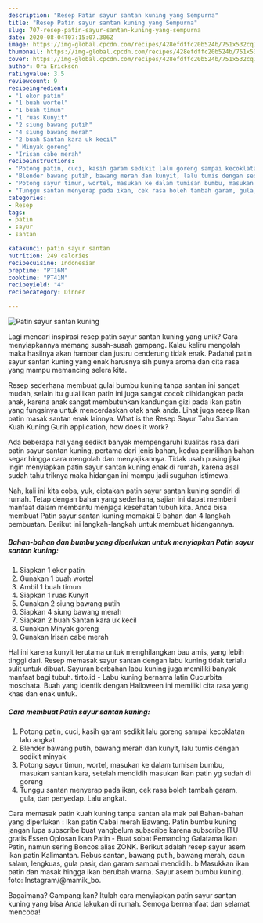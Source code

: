 ```yaml
---
description: "Resep Patin sayur santan kuning yang Sempurna"
title: "Resep Patin sayur santan kuning yang Sempurna"
slug: 707-resep-patin-sayur-santan-kuning-yang-sempurna
date: 2020-08-04T07:15:07.306Z
image: https://img-global.cpcdn.com/recipes/428efdffc20b524b/751x532cq70/patin-sayur-santan-kuning-foto-resep-utama.jpg
thumbnail: https://img-global.cpcdn.com/recipes/428efdffc20b524b/751x532cq70/patin-sayur-santan-kuning-foto-resep-utama.jpg
cover: https://img-global.cpcdn.com/recipes/428efdffc20b524b/751x532cq70/patin-sayur-santan-kuning-foto-resep-utama.jpg
author: Ora Erickson
ratingvalue: 3.5
reviewcount: 9
recipeingredient:
- "1 ekor patin"
- "1 buah wortel"
- "1 buah timun"
- "1 ruas Kunyit"
- "2 siung bawang putih"
- "4 siung bawang merah"
- "2 buah Santan kara uk kecil"
- " Minyak goreng"
- "Irisan cabe merah"
recipeinstructions:
- "Potong patin, cuci, kasih garam sedikit lalu goreng sampai kecoklatan lalu angkat"
- "Blender bawang putih, bawang merah dan kunyit, lalu tumis dengan sedikit minyak"
- "Potong sayur timun, wortel, masukan ke dalam tumisan bumbu, masukan santan kara, setelah mendidih masukan ikan patin yg sudah di goreng"
- "Tunggu santan menyerap pada ikan, cek rasa boleh tambah garam, gula, dan penyedap. Lalu angkat."
categories:
- Resep
tags:
- patin
- sayur
- santan

katakunci: patin sayur santan 
nutrition: 249 calories
recipecuisine: Indonesian
preptime: "PT16M"
cooktime: "PT41M"
recipeyield: "4"
recipecategory: Dinner

---
```



![Patin sayur santan kuning](https://img-global.cpcdn.com/recipes/428efdffc20b524b/751x532cq70/patin-sayur-santan-kuning-foto-resep-utama.jpg)

Lagi mencari inspirasi resep patin sayur santan kuning yang unik? Cara menyiapkannya memang susah-susah gampang. Kalau keliru mengolah maka hasilnya akan hambar dan justru cenderung tidak enak. Padahal patin sayur santan kuning yang enak harusnya sih punya aroma dan cita rasa yang mampu memancing selera kita.

Resep sederhana membuat gulai bumbu kuning tanpa santan ini sangat mudah, selain itu gulai ikan patin ini juga sangat cocok dihidangkan pada anak, karena anak sangat membutuhkan kandungan gizi pada ikan patin yang fungsinya untuk mencerdaskan otak anak anda. Lihat juga resep Ikan patin masak santan enak lainnya. What is the Resep Sayur Tahu Santan Kuah Kuning Gurih application, how does it work?

Ada beberapa hal yang sedikit banyak mempengaruhi kualitas rasa dari patin sayur santan kuning, pertama dari jenis bahan, kedua pemilihan bahan segar hingga cara mengolah dan menyajikannya. Tidak usah pusing jika ingin menyiapkan patin sayur santan kuning enak di rumah, karena asal sudah tahu triknya maka hidangan ini mampu jadi suguhan istimewa.


Nah, kali ini kita coba, yuk, ciptakan patin sayur santan kuning sendiri di rumah. Tetap dengan bahan yang sederhana, sajian ini dapat memberi manfaat dalam membantu menjaga kesehatan tubuh kita. Anda bisa membuat Patin sayur santan kuning memakai 9 bahan dan 4 langkah pembuatan. Berikut ini langkah-langkah untuk membuat hidangannya.

<!--inarticleads1-->

##### Bahan-bahan dan bumbu yang diperlukan untuk menyiapkan Patin sayur santan kuning:

1. Siapkan 1 ekor patin
1. Gunakan 1 buah wortel
1. Ambil 1 buah timun
1. Siapkan 1 ruas Kunyit
1. Gunakan 2 siung bawang putih
1. Siapkan 4 siung bawang merah
1. Siapkan 2 buah Santan kara uk kecil
1. Gunakan  Minyak goreng
1. Gunakan Irisan cabe merah


Hal ini karena kunyit terutama untuk menghilangkan bau amis, yang lebih tinggi dari. Resep memasak sayur santan dengan labu kuning tidak terlalu sulit untuk dibuat. Sayuran berbahan labu kuning juga memiliki banyak manfaat bagi tubuh. tirto.id - Labu kuning bernama latin Cucurbita moschata. Buah yang identik dengan Halloween ini memiliki cita rasa yang khas dan enak untuk. 

<!--inarticleads2-->

##### Cara membuat Patin sayur santan kuning:

1. Potong patin, cuci, kasih garam sedikit lalu goreng sampai kecoklatan lalu angkat
1. Blender bawang putih, bawang merah dan kunyit, lalu tumis dengan sedikit minyak
1. Potong sayur timun, wortel, masukan ke dalam tumisan bumbu, masukan santan kara, setelah mendidih masukan ikan patin yg sudah di goreng
1. Tunggu santan menyerap pada ikan, cek rasa boleh tambah garam, gula, dan penyedap. Lalu angkat.


Cara memasak patin kuah kuning tanpa santan ala mak pai Bahan-bahan yang diperlukan : Ikan patin Cabai merah Bawang. Patin bumbu kuning jangan lupa subscribe buat yangbelum subscribe karena subscribe ITU gratis Essen Oplosan Ikan Patin - Buat sobat Pemancing Galatama Ikan Patin, namun sering Boncos alias ZONK. Berikut adalah resep sayur asem ikan patin Kalimantan. Rebus santan, bawang putih, bawang merah, daun salam, lengkuas, gula pasir, dan garam sampai mendidih. b Masukkan ikan patin dan masak hingga ikan berubah warna. Sayur asem bumbu kuning. foto: Instagram/@mamik_bo. 

Bagaimana? Gampang kan? Itulah cara menyiapkan patin sayur santan kuning yang bisa Anda lakukan di rumah. Semoga bermanfaat dan selamat mencoba!
